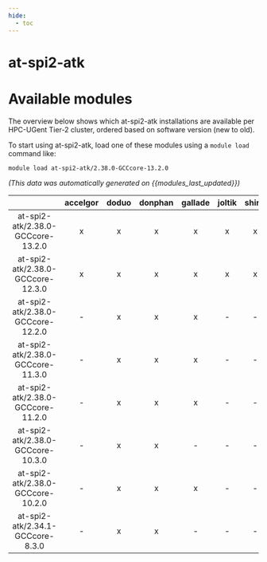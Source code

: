 ```yaml
---
hide:
  - toc
---
```


at-spi2-atk
===========

# Available modules


The overview below shows which at-spi2-atk installations are available per HPC-UGent Tier-2 cluster, ordered based on software version (new to old).

To start using at-spi2-atk, load one of these modules using a `module load` command like:

```shell
module load at-spi2-atk/2.38.0-GCCcore-13.2.0
```

*(This data was automatically generated on {{modules_last_updated}})*  

| |accelgor|doduo|donphan|gallade|joltik|shinx|skitty|
| :---: | :---: | :---: | :---: | :---: | :---: | :---: | :---: |
|at-spi2-atk/2.38.0-GCCcore-13.2.0|x|x|x|x|x|x|x|
|at-spi2-atk/2.38.0-GCCcore-12.3.0|x|x|x|x|x|x|x|
|at-spi2-atk/2.38.0-GCCcore-12.2.0|-|x|x|x|-|-|-|
|at-spi2-atk/2.38.0-GCCcore-11.3.0|-|x|x|x|-|-|-|
|at-spi2-atk/2.38.0-GCCcore-11.2.0|-|x|x|x|-|-|-|
|at-spi2-atk/2.38.0-GCCcore-10.3.0|-|x|x|-|-|-|-|
|at-spi2-atk/2.38.0-GCCcore-10.2.0|-|x|x|x|-|-|-|
|at-spi2-atk/2.34.1-GCCcore-8.3.0|-|x|x|-|-|-|-|

